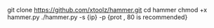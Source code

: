 

git clone https://github.com/xtoolz/hammer.git
cd hammer
chmod +x hammer.py
./hammer.py -s {ip} -p {prot , 80 is recommended} 
